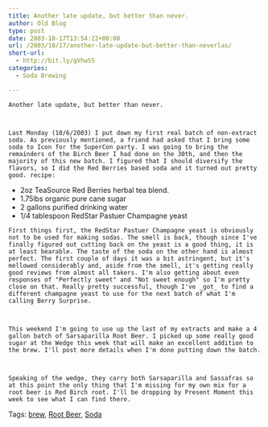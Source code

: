 ```yaml
---
title: Another late update, but better than never.
author: Old Blog
type: post
date: 2003-10-17T13:54:22+00:00
url: /2003/10/17/another-late-update-but-better-than-neverlas/
short-url:
  - http://bit.ly/gVhwSS
categories:
  - Soda Brewing

---
```

<div class='microid-http+http:sha1:3431d9c2320c0d4e961ddad12d8cb2834bb9ee8f'>
  
    Another late update, but better than never.
  
  
  
    Last Monday (10/6/2003) I put down my first real batch of non-extract soda. As previously mentioned, a friend had asked that I bring some soda to Icon for the SuperCon party. I was going to bring the remainders of the Birch Beer I had done on the 30th, and then the majority of this new batch. I figured that I should diversify the flavors, so I did the Red Berries based soda and it turned out pretty good. recipe:
  
  
  <ul>
    <li>
      2oz TeaSource Red Berries herbal tea blend.
    </li>
    <li>
      1.75lbs organic pure cane sugar
    </li>
    <li>
      2 gallons purified drinking water
    </li>
    <li>
      1/4 tablespoon RedStar Pastuer Champagne yeast
    </li>
  </ul>
  
  
    First things first, the RedStar Pastuer Champagne yeast is obviously not to be used for making sodas. The smell is back, though since I've finally figured out cutting back on the yeast is a good thing, it is at least bearable. The taste of the soda on the other hand is almost perfect. The first couple of days it was a bit astringent, but it's mellowed considerably and, aside from the smell, it's getting really good reviews from almost all takers. I'm also getting about even responses of "Perfectly sweet" and "Not sweet enough" so I'm pretty close on that. Really pretty successful, though I've _got_ to find a different champagne yeast to use for the next batch of what I'm calling Berry Surprise.
  
  
  
    This weekend I'm going to use up the last of my extracts and make a 4 gallon batch of Sarsaparilla Root Beer. I picked up some really good sugar at the Wedge this week that will make an excellent addition to the brew. I'll post more details when I'm done putting down the batch.
  
  
  
    Speaking of the wedge, they carry both Sarsaparilla and Sassafras so at this point the only thing that I'm missing for my own mix for a root beer is Red Birch root. I'll be dropping by Present Moment this week to see what I can find there.
  
</div>

<div class="st-post-tags">
  Tags: <a href="http://www.cavort.org/tag/brew/" title="brew" rel="tag">brew</a>, <a href="http://www.cavort.org/tag/root-beer/" title="Root Beer" rel="tag">Root Beer</a>, <a href="http://www.cavort.org/tag/soda/" title="Soda" rel="tag">Soda</a><br />
</div>